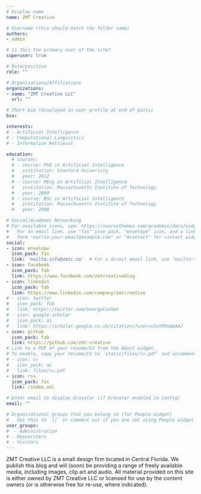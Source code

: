 ```yaml
---
# Display name
name: ZMT Creative

# Username (this should match the folder name)
authors:
- admin

# Is this the primary user of the site?
superuser: true

# Role/position
role: ""

# Organizations/Affiliations
organizations:
- name: "ZMT Creative LLC"
  url: ""

# Short bio (displayed in user profile at end of posts)
bio:

interests:
# - Artificial Intelligence
# - Computational Linguistics
# - Information Retrieval

education:
  # courses:
  # - course: PhD in Artificial Intelligence
  #   institution: Stanford University
  #   year: 2012
  # - course: MEng in Artificial Intelligence
  #   institution: Massachusetts Institute of Technology
  #   year: 2009
  # - course: BSc in Artificial Intelligence
  #   institution: Massachusetts Institute of Technology
  #   year: 2008

# Social/Academic Networking
# For available icons, see: https://sourcethemes.com/academic/docs/widgets/#icons
#   For an email link, use "fas" icon pack, "envelope" icon, and a link in the
#   form "mailto:your-email@example.com" or "#contact" for contact widget.
social:
- icon: envelope
  icon_pack: fas
  link: 'mailto:info@zmtc.co'  # For a direct email link, use "mailto:test@example.org".
- icon: facebook
  icon_pack: fab
  link: https://www.facebook.com/zmtcreativeblog
- icon: linkedin
  icon_pack: fab
  link: https://www.linkedin.com/company/zmtcreative
# - icon: twitter
#   icon_pack: fab
#   link: https://twitter.com/GeorgeCushen
# - icon: google-scholar
#   icon_pack: ai
#   link: https://scholar.google.co.uk/citations?user=sIwtMXoAAAAJ
- icon: github
  icon_pack: fab
  link: https://github.com/zmt-creative
# Link to a PDF of your resume/CV from the About widget.
# To enable, copy your resume/CV to `static/files/cv.pdf` and uncomment the lines below.
# - icon: cv
#   icon_pack: ai
#   link: files/cv.pdf
- icon: rss
  icon_pack: fas
  link: /index.xml

# Enter email to display Gravatar (if Gravatar enabled in Config)
email: ""

# Organizational groups that you belong to (for People widget)
#   Set this to `[]` or comment out if you are not using People widget.
user_groups:
#  - Administration
# - Researchers
# - Visitors
---
```


ZMT Creative LLC is a small design firm located in Central Florida. We publish this blog and will (soon) be providing a range of freely available media, including images, clip art and audio. All material provided on this site is either owned by ZMT Creative LLC or licensed for use by the content owners (or is otherwise free for re-use, where indicated).